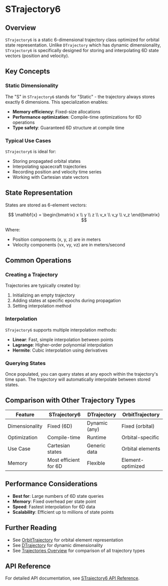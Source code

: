 # STrajectory6

## Overview

`STrajectory6` is a static 6-dimensional trajectory class optimized for orbital state representation. Unlike `DTrajectory` which has dynamic dimensionality, `STrajectory6` is specifically designed for storing and interpolating 6D state vectors (position and velocity).

## Key Concepts

### Static Dimensionality

The "S" in `STrajectory6` stands for "Static" - the trajectory always stores exactly 6 dimensions. This specialization enables:

- **Memory efficiency**: Fixed-size allocations
- **Performance optimization**: Compile-time optimizations for 6D operations
- **Type safety**: Guaranteed 6D structure at compile time

### Typical Use Cases

`STrajectory6` is ideal for:

- Storing propagated orbital states
- Interpolating spacecraft trajectories
- Recording position and velocity time series
- Working with Cartesian state vectors

## State Representation

States are stored as 6-element vectors:

$$
\mathbf{x} = \begin{bmatrix} x \\ y \\ z \\ v_x \\ v_y \\ v_z \end{bmatrix}
$$

Where:
- Position components (x, y, z) are in meters
- Velocity components (vx, vy, vz) are in meters/second

## Common Operations

### Creating a Trajectory

Trajectories are typically created by:

1. Initializing an empty trajectory
2. Adding states at specific epochs during propagation
3. Setting interpolation method

### Interpolation

`STrajectory6` supports multiple interpolation methods:

- **Linear**: Fast, simple interpolation between points
- **Lagrange**: Higher-order polynomial interpolation
- **Hermite**: Cubic interpolation using derivatives

### Querying States

Once populated, you can query states at any epoch within the trajectory's time span. The trajectory will automatically interpolate between stored states.

## Comparison with Other Trajectory Types

| Feature | STrajectory6 | DTrajectory | OrbitTrajectory |
|---------|-------------|-------------|-----------------|
| Dimensionality | Fixed (6D) | Dynamic (any) | Fixed (orbital) |
| Optimization | Compile-time | Runtime | Orbital-specific |
| Use Case | Cartesian states | Generic data | Orbital elements |
| Memory | Most efficient for 6D | Flexible | Element-optimized |

## Performance Considerations

- **Best for**: Large numbers of 6D state queries
- **Memory**: Fixed overhead per state point
- **Speed**: Fastest interpolation for 6D data
- **Scalability**: Efficient up to millions of state points

## Further Reading

- See [OrbitTrajectory](orbit_trajectory.md) for orbital element representation
- See [DTrajectory](dtrajectory.md) for dynamic dimensionality
- See [Trajectories Overview](index.md) for comparison of all trajectory types

## API Reference

For detailed API documentation, see [STrajectory6 API Reference](../../library_api/trajectories/strajectory6.md).
